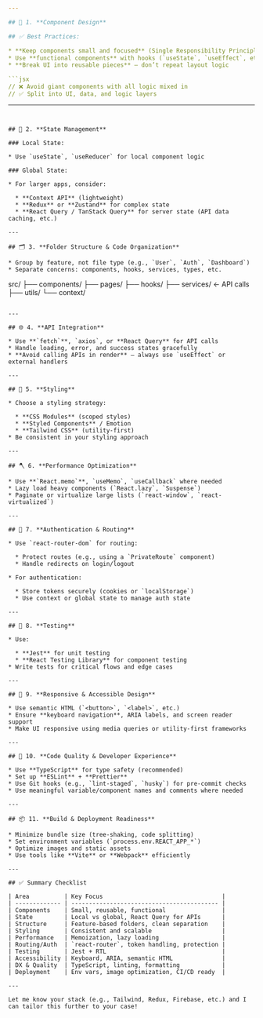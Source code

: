 ```yaml
---

## 🔧 1. **Component Design**

## ✅ Best Practices:

* **Keep components small and focused** (Single Responsibility Principle)
* Use **functional components** with hooks (`useState`, `useEffect`, etc.)
* **Break UI into reusable pieces** — don’t repeat layout logic

```jsx
// ❌ Avoid giant components with all logic mixed in
// ✅ Split into UI, data, and logic layers
```

---
```


## 🧠 2. **State Management**

### Local State:

* Use `useState`, `useReducer` for local component logic

### Global State:

* For larger apps, consider:

  * **Context API** (lightweight)
  * **Redux** or **Zustand** for complex state
  * **React Query / TanStack Query** for server state (API data caching, etc.)

---

## 🗂️ 3. **Folder Structure & Code Organization**

* Group by feature, not file type (e.g., `User`, `Auth`, `Dashboard`)
* Separate concerns: components, hooks, services, types, etc.

```
src/
 ├── components/
 ├── pages/
 ├── hooks/
 ├── services/  ← API calls
 ├── utils/
 └── context/
```

---

## 🌐 4. **API Integration**

* Use **`fetch`**, `axios`, or **React Query** for API calls
* Handle loading, error, and success states gracefully
* **Avoid calling APIs in render** — always use `useEffect` or external handlers

---

## 🎨 5. **Styling**

* Choose a styling strategy:

  * **CSS Modules** (scoped styles)
  * **Styled Components** / Emotion
  * **Tailwind CSS** (utility-first)
* Be consistent in your styling approach

---

## 🪓 6. **Performance Optimization**

* Use **`React.memo`**, `useMemo`, `useCallback` where needed
* Lazy load heavy components (`React.lazy`, `Suspense`)
* Paginate or virtualize large lists (`react-window`, `react-virtualized`)

---

## 🔐 7. **Authentication & Routing**

* Use `react-router-dom` for routing:

  * Protect routes (e.g., using a `PrivateRoute` component)
  * Handle redirects on login/logout

* For authentication:

  * Store tokens securely (cookies or `localStorage`)
  * Use context or global state to manage auth state

---

## 🧪 8. **Testing**

* Use:

  * **Jest** for unit testing
  * **React Testing Library** for component testing
* Write tests for critical flows and edge cases

---

## 📱 9. **Responsive & Accessible Design**

* Use semantic HTML (`<button>`, `<label>`, etc.)
* Ensure **keyboard navigation**, ARIA labels, and screen reader support
* Make UI responsive using media queries or utility-first frameworks

---

## 🧼 10. **Code Quality & Developer Experience**

* Use **TypeScript** for type safety (recommended)
* Set up **ESLint** + **Prettier**
* Use Git hooks (e.g., `lint-staged`, `husky`) for pre-commit checks
* Use meaningful variable/component names and comments where needed

---

## 📦 11. **Build & Deployment Readiness**

* Minimize bundle size (tree-shaking, code splitting)
* Set environment variables (`process.env.REACT_APP_*`)
* Optimize images and static assets
* Use tools like **Vite** or **Webpack** efficiently

---

## ✅ Summary Checklist

| Area          | Key Focus                                  |
| ------------- | ------------------------------------------ |
| Components    | Small, reusable, functional                |
| State         | Local vs global, React Query for APIs      |
| Structure     | Feature-based folders, clean separation    |
| Styling       | Consistent and scalable                    |
| Performance   | Memoization, lazy loading                  |
| Routing/Auth  | `react-router`, token handling, protection |
| Testing       | Jest + RTL                                 |
| Accessibility | Keyboard, ARIA, semantic HTML              |
| DX & Quality  | TypeScript, linting, formatting            |
| Deployment    | Env vars, image optimization, CI/CD ready  |

---

Let me know your stack (e.g., Tailwind, Redux, Firebase, etc.) and I can tailor this further to your case!
